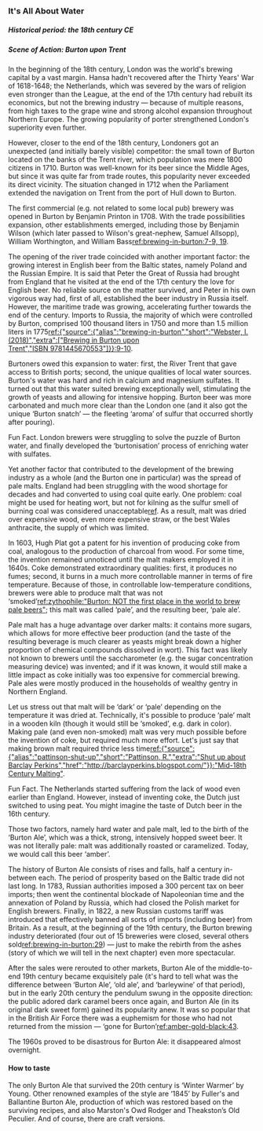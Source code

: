 ### It's All About Water
##### Historical period: the 18th century CE
##### Scene of Action: Burton upon Trent

In the beginning of the 18th century, London was the world's brewing capital by a vast margin. Hansa hadn't recovered after the Thirty Years' War of 1618-1648; the Netherlands, which was severed by the wars of religion even stronger than the League, at the end of the 17th century had rebuilt its economics, but not the brewing industry — because of multiple reasons, from high taxes to the grape wine and strong alcohol expansion throughout Northern Europe. The growing popularity of porter strengthened London's superiority even further.

However, closer to the end of the 18th century, Londoners got an unexpected (and initially barely visible) competitor: the small town of Burton located on the banks of the Trent river, which population was mere 1800 citizens in 1710. Burton was well-known for its beer since the Middle Ages, but since it was quite far from trade routes, this popularity never exceeded its direct vicinity. The situation changed in 1712 when the Parliament extended the navigation on Trent from the port of Hull down to Burton.

The first commercial (e.g. not related to some local pub) brewery was opened in Burton by Benjamin Printon in 1708. With the trade possibilities expansion, other establishments emerged, including those by Benjamin Wilson (which later passed to Wilson's great-nephew, Samuel Allsopp), William Worthington, and William Bass[ref:brewing-in-burton:7-9, 19]().

The opening of the river trade coincided with another important factor: the growing interest in English beer from the Baltic states, namely Poland and the Russian Empire. It is said that Peter the Great of Russia had brought from England that he visited at the end of the 17th century the love for English beer. No reliable source on the matter survived, and Peter in his own vigorous way had, first of all, established the beer industry in Russia itself. However, the maritime trade was growing, accelerating further towards the end of the century. Imports to Russia, the majority of which were controlled by Burton, comprised 100 thousand liters in 1750 and more than 1.5 million liters in 1775[ref:{"source":{"alias":"brewing-in-burton","short":"Webster, I. (2018)","extra":["Brewing in Burton upon Trent","ISBN 9781445670553"]}}:9-10]().

Burtoners owed this expansion to water: first, the River Trent that gave access to British ports; second, the unique qualities of local water sources. Burton's water was hard and rich in calcium and magnesium sulfates. It turned out that this water suited brewing exceptionally well, stimulating the growth of yeasts and allowing for intensive hopping. Burton beer was more carbonated and much more clear than the London one (and it also got the unique ‘Burton snatch’ — the fleeting ‘aroma’ of sulfur that occurred shortly after pouring).

Fun Fact. London brewers were struggling to solve the puzzle of Burton water, and finally developed the ‘burtonisation’ process of enriching water with sulfates.

Yet another factor that contributed to the development of the brewing industry as a whole (and the Burton one in particular) was the spread of pale malts. England had been struggling with the wood shortage for decades and had converted to using coal quite early. One problem: coal might be used for heating wort, but not for kilning as the sulfur smell of burning coal was considered unacceptable[ref](https://www.beeretseq.com/where-theres-smoke-theres-pale-ale/). As a result, malt was dried over expensive wood, even more expensive straw, or the best Wales anthracite, the supply of which was limited.

In 1603, Hugh Plat got a patent for his invention of producing coke from coal, analogous to the production of charcoal from wood. For some time, the invention remained unnoticed until the malt makers employed it in 1640s. Coke demonstrated extraordinary qualities: first, it produces no fumes; second, it burns in a much more controllable manner in terms of fire temperature. Because of those, in controllable low-temperature conditions, brewers were able to produce malt that was not ‘smoked’[ref:zythophile:"Burton: NOT the first place in the world to brew pale beers"](https://zythophile.co.uk/2009/11/26/burton-not-the-first-place-in-the-world-to-brew-pale-beers/); this malt was called ‘pale’, and the resulting beer, ‘pale ale’.

Pale malt has a huge advantage over darker malts: it contains more sugars, which allows for more effective beer production (and the taste of the resulting beverage is much clearer as yeasts might break down a higher proportion of chemical compounds dissolved in wort). This fact was likely not known to brewers until the saccharometer (e.g. the sugar concentration measuring device) was invented; and if it was known, it would still make a little impact as coke initially was too expensive for commercial brewing. Pale ales were mostly produced in the households of wealthy gentry in Northern England.

Let us stress out that malt will be ‘dark’ or ‘pale’ depending on the temperature it was dried at. Technically, it's possible to produce ‘pale’ malt in a wooden kiln (though it would still be ‘smoked’, e.g. dark in color). Making pale (and even non-smoked) malt was very much possible before the invention of coke, but required much more effort. Let's just say that making brown malt required thrice less time[ref:{"source":{"alias":"pattinson-shut-up","short":"Pattinson, R.","extra":"Shut up about Barclay Perkins","href":"http://barclayperkins.blogspot.com/"}}:"Mid-18th Century Malting"](http://barclayperkins.blogspot.com/2009/09/mid-18th-century-malting.html).

Fun Fact. The Netherlands started suffering from the lack of wood even earlier than England. However, instead of inventing coke, the Dutch just switched to using peat. You might imagine the taste of Dutch beer in the 16th century.

Those two factors, namely hard water and pale malt, led to the birth of the ‘Burton Ale’, which was a thick, strong, intensively hopped sweet beer. It was not literally pale: malt was additionally roasted or caramelized. Today, we would call this beer ‘amber’.

The history of Burton Ale consists of rises and falls, half a century in-between each. The period of prosperity based on the Baltic trade did not last long. In 1783, Russian authorities imposed a 300 percent tax on beer imports; then went the continental blockade of Napoleonian time and the annexation of Poland by Russia, which had closed the Polish market for English brewers. Finally, in 1822, a new Russian customs tariff was introduced that effectively banned all sorts of imports (including beer) from Britain. As a result, at the beginning of the 19th century, the Burton brewing industry deteriorated (four out of 15 breweries were closed, several others sold[ref:brewing-in-burton:29]()) — just to make the rebirth from the ashes (story of which we will tell in the next chapter) even more spectacular.

After the sales were rerouted to other markets, Burton Ale of the middle-to-end 19th century became exquisitely pale (it's hard to tell what was the difference between ‘Burton Ale’, ‘old ale’, and ‘barleywine’ of that period), but in the early 20th century the pendulum swung in the opposite direction: the public adored dark caramel beers once again, and Burton Ale (in its original dark sweet form) gained its popularity anew. It was so popular that in the British Air Force there was a euphemism for those who had not returned from the mission — ‘gone for Burton’[ref:amber-gold-black:43]().

The 1960s proved to be disastrous for Burton Ale: it disappeared almost overnight.

#### How to taste

The only Burton Ale that survived the 20th century is ‘Winter Warmer’ by Young. Other renowned examples of the style are ‘1845’ by Fuller's and Ballantine Burton Ale, production of which was restored based on the surviving recipes, and also Marston's Owd Rodger and Theakston’s Old Peculier. And of course, there are craft versions.